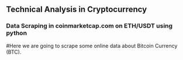 ## Technical Analysis in Cryptocurrency
### Data Scraping in coinmarketcap.com on ETH/USDT using python
#Here we are going to scrape some online data about Bitcoin Currency (BTC).
